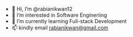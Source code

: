 - 👋 Hi, I’m @rabianikwan12
- 👀 I’m interested in Software Engineriing
- 🌱 I’m currently learning Full-stack Development
- 📫 kindly email rabianikwan@gmail.com

<!---
rabianikwan12/rabianikwan12 is a ✨ special ✨ repository because its `README.md` (this file) appears on your GitHub profile.
You can click the Preview link to take a look at your changes.
--->

